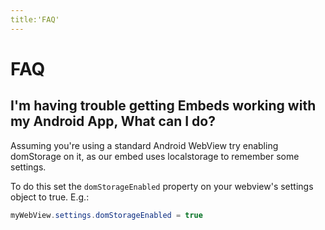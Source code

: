 ```yaml
---
title:'FAQ'
---
```


# FAQ

## I'm having trouble getting Embeds working with my Android App, What can I do?

Assuming you're using a standard Android WebView try enabling domStorage on it, as our embed uses localstorage to remember some settings.

To do this set the `domStorageEnabled` property on your webview's settings object to true. E.g.:
```Java
myWebView.settings.domStorageEnabled = true
```
